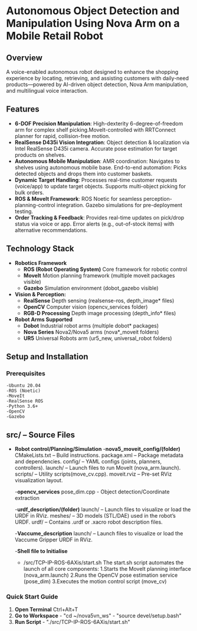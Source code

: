 # Autonomous Object Detection and Manipulation Using Nova Arm on a Mobile Retail Robot

## Overview

A voice-enabled autonomous robot designed to enhance the shopping experience by locating, retrieving, and assisting customers with daily-need products—powered by AI-driven object detection, Nova Arm manipulation, and multilingual voice interaction.

## Features

  - **6-DOF Precision Manipulation**: High-dexterity 6-degree-of-freedom arm for complex shelf picking.MoveIt-controlled with RRTConnect planner for rapid, collision-free motion.
  - **RealSense D435i Vision Integration**: Object detection & localization via Intel RealSense D435i camera. Accurate pose estimation for target products on shelves.
  - **Autonomous Mobile Manipulation**: AMR coordination: Navigates to shelves using autonomous mobile base. End-to-end automation: Picks detected objects and drops them into customer baskets.
  - **Dynamic Target Handling**: Processes real-time customer requests (voice/app) to update target objects. Supports multi-object picking for bulk orders.
  - **ROS & MoveIt Framework**: ROS Noetic for seamless perception-planning-control integration. Gazebo simulations for pre-deployment testing.
  - **Order Tracking & Feedback**: Provides real-time updates on pick/drop status via voice or app. Error alerts (e.g., out-of-stock items) with alternative recommendations.

## Technology Stack

- **Robotics Framework** 
  - **ROS (Robot Operating System)** Core framework for robotic control
  - **MoveIt** Motion planning framework (multiple moveit packages visible)
  - **Gazebo** Simulation environment (dobot_gazebo visible)
- **Vision & Perception:**
  -  **RealSense** Depth sensing (realsense-ros, depth_image* files)
  -  **OpenCV** Computer vision (opencv_services folder)
  -  **RGB-D Processing** Depth image processing (depth_info* files)
- **Robot Arms Supported**
  - **Dobot** Industrial robot arms (multiple dobot* packages)
  - **Nova Series** Nova2/Nova5 arms (nova*_moveit folders)
  - **UR5** Universal Robots arm (ur5_new, universal_robot folders)

## Setup and Installation

### Prerequisites

    -Ubuntu 20.04 
    -ROS (Noetic)
    -MoveIt
    -RealSense ROS
    -Python 3.6+
    -OpenCV
    -Gazebo

## src/ – Source Files

- **Robot control/Planning/Simulation**
  -**nova5_moveit_config/(folder)**
  	CMakeLists.txt – Build instructions.
	package.xml – Package metadata and dependencies.
	config/ – YAML configs (joints, planners, controllers).
	launch/ – Launch files to run MoveIt (nova_arm.launch).
	scripts/ – Utility scripts(move_cv.cpp).
	moveit.rviz – Pre-set RViz visualization layout.
	
  -**opencv_services**
  	pose_dim.cpp - Object detection/Coordinate extraction
  	
  -**urdf_description/(folder)**
  	launch/ – Launch files to visualize or load the URDF in RViz.
	meshes/ – 3D models (STL/DAE) used in the robot’s URDF.
	urdf/ – Contains .urdf or .xacro robot description files.
	
  -**Vaccume_description**
  	launch/ – Launch files to visualize or load the Vaccume Gripper URDF in RViz.

  -**Shell file to Initialise**
  	- /src/TCP-IP-ROS-6AXis/start.sh
  	The start.sh script automates the launch of all core components:
        1.Starts the MoveIt planning interface (nova_arm.launch)
        2.Runs the OpenCV pose estimation service (pose_dim)
        3.Executes the motion control script (move_cv)


### Quick Start Guide

1. **Open Terminal** Ctrl+Alt+T
2. **Go to Workspace** - "cd ~/nova5vn_ws"
			- "source devel/setup.bash"
3. **Run Script** - "./src/TCP-IP-ROS-6AXis/start.sh"


